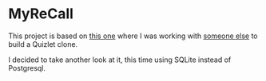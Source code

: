# MyReCall

This project is based on [this one](https://github.com/dragoonz87/ReCall) where I was working with [someone else](https://github.com/ShahriyarShawon) to build a Quizlet clone.

I decided to take another look at it, this time using SQLite instead of Postgresql.

